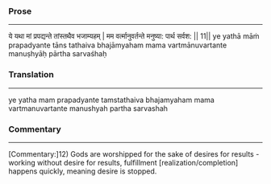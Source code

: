 ### Prose 
 --- 
ये यथा मां प्रपद्यन्ते तांस्तथैव भजाम्यहम् |
मम वर्त्मानुवर्तन्ते मनुष्या: पार्थ सर्वश: || 11||
ye yathā māṁ prapadyante tāns tathaiva bhajāmyaham
mama vartmānuvartante manuṣhyāḥ pārtha sarvaśhaḥ

### Translation 
 --- 
ye yatha mam prapadyante tamstathaiva bhajamyaham mama vartmanuvartante manushyah partha sarvashah

### Commentary 
 --- 
[Commentary:]12) Gods are worshipped for the sake of desires for results - working without desire for results, fulfillment [realization/completion] happens quickly, meaning desire is stopped.